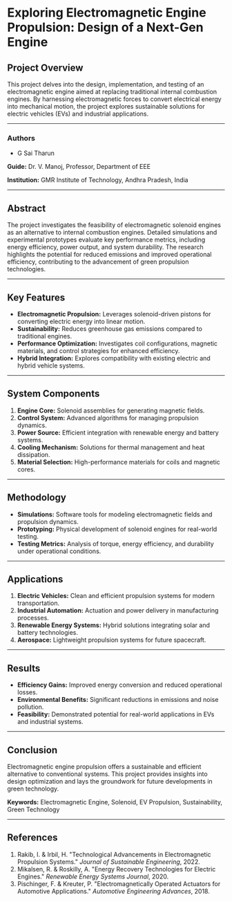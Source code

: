 # Exploring Electromagnetic Engine Propulsion: Design of a Next-Gen Engine

## Project Overview
This project delves into the design, implementation, and testing of an electromagnetic engine aimed at replacing traditional internal combustion engines. By harnessing electromagnetic forces to convert electrical energy into mechanical motion, the project explores sustainable solutions for electric vehicles (EVs) and industrial applications.

---

### Authors
- G Sai Tharun

**Guide:** Dr. V. Manoj, Professor, Department of EEE

**Institution:** GMR Institute of Technology, Andhra Pradesh, India

---

## Abstract
The project investigates the feasibility of electromagnetic solenoid engines as an alternative to internal combustion engines. Detailed simulations and experimental prototypes evaluate key performance metrics, including energy efficiency, power output, and system durability. The research highlights the potential for reduced emissions and improved operational efficiency, contributing to the advancement of green propulsion technologies.

---

## Key Features
- **Electromagnetic Propulsion:** Leverages solenoid-driven pistons for converting electric energy into linear motion.
- **Sustainability:** Reduces greenhouse gas emissions compared to traditional engines.
- **Performance Optimization:** Investigates coil configurations, magnetic materials, and control strategies for enhanced efficiency.
- **Hybrid Integration:** Explores compatibility with existing electric and hybrid vehicle systems.

---

## System Components
1. **Engine Core:** Solenoid assemblies for generating magnetic fields.
2. **Control System:** Advanced algorithms for managing propulsion dynamics.
3. **Power Source:** Efficient integration with renewable energy and battery systems.
4. **Cooling Mechanism:** Solutions for thermal management and heat dissipation.
5. **Material Selection:** High-performance materials for coils and magnetic cores.

---

## Methodology
- **Simulations:** Software tools for modeling electromagnetic fields and propulsion dynamics.
- **Prototyping:** Physical development of solenoid engines for real-world testing.
- **Testing Metrics:** Analysis of torque, energy efficiency, and durability under operational conditions.

---

## Applications
1. **Electric Vehicles:** Clean and efficient propulsion systems for modern transportation.
2. **Industrial Automation:** Actuation and power delivery in manufacturing processes.
3. **Renewable Energy Systems:** Hybrid solutions integrating solar and battery technologies.
4. **Aerospace:** Lightweight propulsion systems for future spacecraft.

---

## Results
- **Efficiency Gains:** Improved energy conversion and reduced operational losses.
- **Environmental Benefits:** Significant reductions in emissions and noise pollution.
- **Feasibility:** Demonstrated potential for real-world applications in EVs and industrial systems.

---

## Conclusion
Electromagnetic engine propulsion offers a sustainable and efficient alternative to conventional systems. This project provides insights into design optimization and lays the groundwork for future developments in green technology.

**Keywords:** Electromagnetic Engine, Solenoid, EV Propulsion, Sustainability, Green Technology

---

## References
1. Rakib, I. & Irbil, H. "Technological Advancements in Electromagnetic Propulsion Systems." *Journal of Sustainable Engineering*, 2022.
2. Mikalsen, R. & Roskilly, A. "Energy Recovery Technologies for Electric Engines." *Renewable Energy Systems Journal*, 2020.
3. Pischinger, F. & Kreuter, P. "Electromagnetically Operated Actuators for Automotive Applications." *Automotive Engineering Advances*, 2018.

